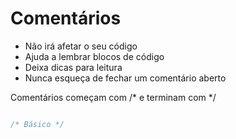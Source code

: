 # Comentários
 
* Não irá afetar o seu código
* Ajuda a lembrar blocos de código
* Deixa dicas para leitura
* Nunca esqueça de fechar um comentário aberto

Comentários começam com /* e terminam com */

``` css

/* Básico */